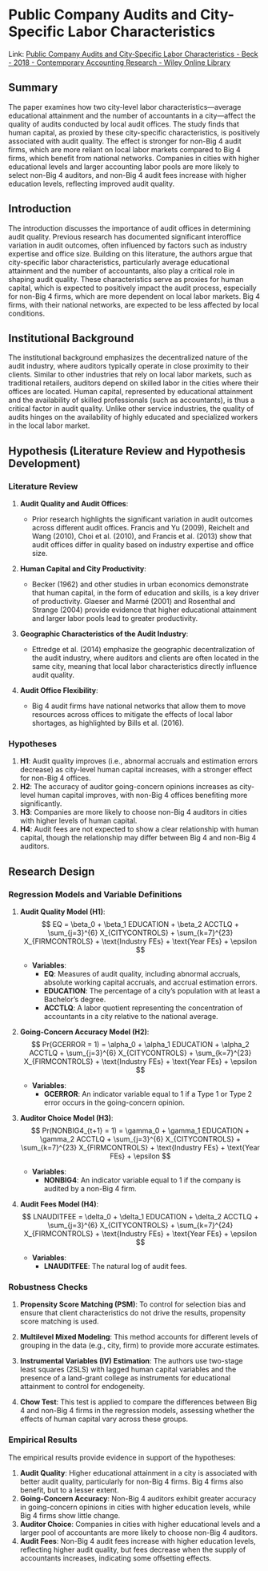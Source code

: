 # Public Company Audits and City-Specific Labor Characteristics

Link: [Public Company Audits and City‐Specific Labor Characteristics - Beck - 2018 - Contemporary Accounting Research - Wiley Online Library](https://onlinelibrary.wiley.com/doi/full/10.1111/1911-3846.12344)

## Summary

The paper examines how two city-level labor characteristics—average educational attainment and the number of accountants in a city—affect the quality of audits conducted by local audit offices. The study finds that human capital, as proxied by these city-specific characteristics, is positively associated with audit quality. The effect is stronger for non-Big 4 audit firms, which are more reliant on local labor markets compared to Big 4 firms, which benefit from national networks. Companies in cities with higher educational levels and larger accounting labor pools are more likely to select non-Big 4 auditors, and non-Big 4 audit fees increase with higher education levels, reflecting improved audit quality.

## Introduction
The introduction discusses the importance of audit offices in determining audit quality. Previous research has documented significant interoffice variation in audit outcomes, often influenced by factors such as industry expertise and office size. Building on this literature, the authors argue that city-specific labor characteristics, particularly average educational attainment and the number of accountants, also play a critical role in shaping audit quality. These characteristics serve as proxies for human capital, which is expected to positively impact the audit process, especially for non-Big 4 firms, which are more dependent on local labor markets. Big 4 firms, with their national networks, are expected to be less affected by local conditions.

## Institutional Background
The institutional background emphasizes the decentralized nature of the audit industry, where auditors typically operate in close proximity to their clients. Similar to other industries that rely on local labor markets, such as traditional retailers, auditors depend on skilled labor in the cities where their offices are located. Human capital, represented by educational attainment and the availability of skilled professionals (such as accountants), is thus a critical factor in audit quality. Unlike other service industries, the quality of audits hinges on the availability of highly educated and specialized workers in the local labor market.

## Hypothesis (Literature Review and Hypothesis Development)
### Literature Review
1. **Audit Quality and Audit Offices**:
   - Prior research highlights the significant variation in audit outcomes across different audit offices. Francis and Yu (2009), Reichelt and Wang (2010), Choi et al. (2010), and Francis et al. (2013) show that audit offices differ in quality based on industry expertise and office size.
   
2. **Human Capital and City Productivity**:
   - Becker (1962) and other studies in urban economics demonstrate that human capital, in the form of education and skills, is a key driver of productivity. Glaeser and Marmé (2001) and Rosenthal and Strange (2004) provide evidence that higher educational attainment and larger labor pools lead to greater productivity.
   
3. **Geographic Characteristics of the Audit Industry**:
   - Ettredge et al. (2014) emphasize the geographic decentralization of the audit industry, where auditors and clients are often located in the same city, meaning that local labor characteristics directly influence audit quality.
   
4. **Audit Office Flexibility**:
   - Big 4 audit firms have national networks that allow them to move resources across offices to mitigate the effects of local labor shortages, as highlighted by Bills et al. (2016).

### Hypotheses
1. **H1**: Audit quality improves (i.e., abnormal accruals and estimation errors decrease) as city-level human capital increases, with a stronger effect for non-Big 4 offices.
2. **H2**: The accuracy of auditor going-concern opinions increases as city-level human capital improves, with non-Big 4 offices benefiting more significantly.
3. **H3**: Companies are more likely to choose non-Big 4 auditors in cities with higher levels of human capital.
4. **H4**: Audit fees are not expected to show a clear relationship with human capital, though the relationship may differ between Big 4 and non-Big 4 auditors.

## Research Design
### Regression Models and Variable Definitions
1. **Audit Quality Model (H1)**:
   $$
   EQ = \beta_0 + \beta_1 EDUCATION + \beta_2 ACCTLQ + \sum_{j=3}^{6} X_{CITYCONTROLS} + \sum_{k=7}^{23} X_{FIRMCONTROLS} + \text{Industry FEs} + \text{Year FEs} + \epsilon
   $$
   - **Variables**:
     - **EQ**: Measures of audit quality, including abnormal accruals, absolute working capital accruals, and accrual estimation errors.
     - **EDUCATION**: The percentage of a city’s population with at least a Bachelor’s degree.
     - **ACCTLQ**: A labor quotient representing the concentration of accountants in a city relative to the national average.

2. **Going-Concern Accuracy Model (H2)**:
   $$
   Pr(GCERROR = 1) = \alpha_0 + \alpha_1 EDUCATION + \alpha_2 ACCTLQ + \sum_{j=3}^{6} X_{CITYCONTROLS} + \sum_{k=7}^{23} X_{FIRMCONTROLS} + \text{Industry FEs} + \text{Year FEs} + \epsilon
   $$
   - **Variables**:
     - **GCERROR**: An indicator variable equal to 1 if a Type 1 or Type 2 error occurs in the going-concern opinion.

3. **Auditor Choice Model (H3)**:
   $$
   Pr(NONBIG4_{t+1} = 1) = \gamma_0 + \gamma_1 EDUCATION + \gamma_2 ACCTLQ + \sum_{j=3}^{6} X_{CITYCONTROLS} + \sum_{k=7}^{23} X_{FIRMCONTROLS} + \text{Industry FEs} + \text{Year FEs} + \epsilon
   $$
   - **Variables**:
     - **NONBIG4**: An indicator variable equal to 1 if the company is audited by a non-Big 4 firm.

4. **Audit Fees Model (H4)**:
   $$
   LNAUDITFEE = \delta_0 + \delta_1 EDUCATION + \delta_2 ACCTLQ + \sum_{j=3}^{6} X_{CITYCONTROLS} + \sum_{k=7}^{24} X_{FIRMCONTROLS} + \text{Industry FEs} + \text{Year FEs} + \epsilon
   $$
   - **Variables**:
     - **LNAUDITFEE**: The natural log of audit fees.

### Robustness Checks

1. **Propensity Score Matching (PSM)**: To control for selection bias and ensure that client characteristics do not drive the results, propensity score matching is used.

2. **Multilevel Mixed Modeling**: This method accounts for different levels of grouping in the data (e.g., city, firm) to provide more accurate estimates.

3. **Instrumental Variables (IV) Estimation**: The authors use two-stage least squares (2SLS) with lagged human capital variables and the presence of a land-grant college as instruments for educational attainment to control for endogeneity.

4. **Chow Test**: This test is applied to compare the differences between Big 4 and non-Big 4 firms in the regression models, assessing whether the effects of human capital vary across these groups.

### Empirical Results

The empirical results provide evidence in support of the hypotheses:

1. **Audit Quality**: Higher educational attainment in a city is associated with better audit quality, particularly for non-Big 4 firms. Big 4 firms also benefit, but to a lesser extent.
2. **Going-Concern Accuracy**: Non-Big 4 auditors exhibit greater accuracy in going-concern opinions in cities with higher education levels, while Big 4 firms show little change.
3. **Auditor Choice**: Companies in cities with higher educational levels and a larger pool of accountants are more likely to choose non-Big 4 auditors.
4. **Audit Fees**: Non-Big 4 audit fees increase with higher education levels, reflecting higher audit quality, but fees decrease when the supply of accountants increases, indicating some offsetting effects.